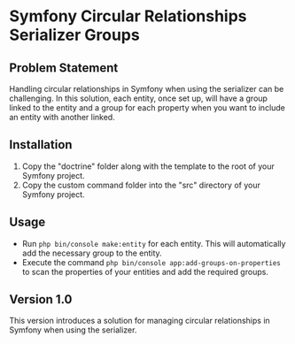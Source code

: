 # Symfony Circular Relationships Serializer Groups

## Problem Statement

Handling circular relationships in Symfony when using the serializer can be challenging. In this solution, each entity, once set up, will have a group linked to the entity and a group for each property when you want to include an entity with another linked.

## Installation

1. Copy the "doctrine" folder along with the template to the root of your Symfony project.
2. Copy the custom command folder into the "src" directory of your Symfony project.

## Usage

- Run `php bin/console make:entity` for each entity. This will automatically add the necessary group to the entity.
- Execute the command `php bin/console app:add-groups-on-properties` to scan the properties of your entities and add the required groups.


## Version 1.0

This version introduces a solution for managing circular relationships in Symfony when using the serializer.
